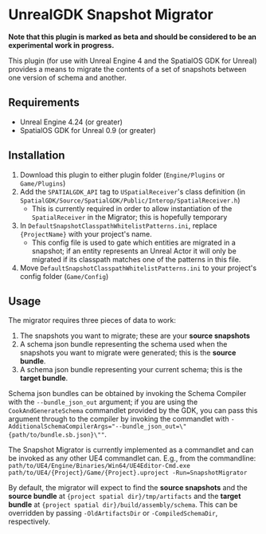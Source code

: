 # UnrealGDK Snapshot Migrator

**Note that this plugin is marked as beta and should be considered to be an experimental work in progress.**

This plugin (for use with Unreal Engine 4 and the SpatialOS GDK for Unreal) provides a means to migrate the contents of a set of snapshots between one version of schema and another.

## Requirements

* Unreal Engine 4.24 (or greater)
* SpatialOS GDK for Unreal 0.9 (or greater)

## Installation

1. Download this plugin to either plugin folder (`Engine/Plugins` or `Game/Plugins`)
1. Add the `SPATIALGDK_API` tag to `USpatialReceiver`'s class definition (in `SpatialGDK/Source/SpatialGDK/Public/Interop/SpatialReceiver.h`)
    * This is currently required in order to allow instantiation of the `SpatialReceiver` in the Migrator; this is hopefully temporary
1. In `DefaultSnapshotClasspathWhitelistPatterns.ini`, replace `{ProjectName}` with your project's name.
    * This config file is used to gate which entities are migrated in  a snapshot; if an entity represents an Unreal Actor it will only be migrated if its classpath matches one of the patterns in this file.
1. Move `DefaultSnapshotClasspathWhitelistPatterns.ini` to your project's config folder (`Game/Config`)

## Usage

The migrator requires three pieces of data to work:
1. The snapshots you want to migrate; these are your **source snapshots**
1. A schema json bundle representing the schema used when the snapshots you want to migrate were generated; this is the **source bundle**.
1. A schema json bundle representing your current schema; this is the **target bundle**.

Schema json bundles can be obtained by invoking the Schema Compiler with the `--bundle_json_out` argument; if you are using the `CookAndGenerateSchema` commandlet provided by the GDK, you can pass this argument through to the compiler by invoking the commandlet with `-AdditionalSchemaCompilerArgs="--bundle_json_out=\"{path/to/bundle.sb.json}\""`.

The Snapshot Migrator is currently implemented as a commandlet and can be invoked as any other UE4 commandlet can. E.g., from the commandline: `path/to/UE4/Engine/Binaries/Win64/UE4Editor-Cmd.exe path/to/UE4/{Project}/Game/{Project}.uproject -Run=SnapshotMigrator`

By default, the migrator will expect to find the **source snapshots** and the **source bundle** at `{project spatial dir}/tmp/artifacts` and the **target bundle** at `{project spatial dir}/build/assembly/schema`. This can be overridden by passing `-OldArtifactsDir` or `-CompiledSchemaDir`, respectively.